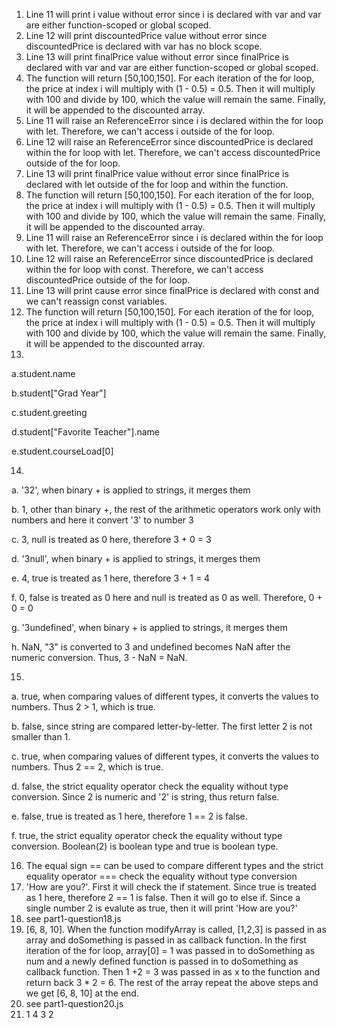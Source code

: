 1. Line 11 will print i value without error since i is declared with var and var are either function-scoped or global scoped.
2. Line 12 will print discountedPrice value without error since discountedPrice is declared with var has no block scope.
3. Line 13 will print finalPrice value without error since finalPrice is declared with var and var are either function-scoped or global scoped.
4. The function will return [50,100,150]. For each iteration of the for loop, the price at index i will multiply with (1 - 0.5) = 0.5. Then it will multiply with 100 and divide by 100, which the value will remain the same. Finally, it will be appended to the discounted array.
5. Line 11 will raise an ReferenceError since i is declared within the for loop with let. Therefore, we can't access i outside of the for loop.
6. Line 12 will raise an ReferenceError since discountedPrice is declared within the for loop with let. Therefore, we can't access discountedPrice outside of the for loop.
7. Line 13 will print finalPrice value without error since finalPrice is declared with let outside of the for loop and within the function.
8. The function will return [50,100,150]. For each iteration of the for loop, the price at index i will multiply with (1 - 0.5) = 0.5. Then it will multiply with 100 and divide by 100, which the value will remain the same. Finally, it will be appended to the discounted array.
9. Line 11 will raise an ReferenceError since i is declared within the for loop with let. Therefore, we can't access i outside of the for loop.
10. Line 12 will raise an ReferenceError since discountedPrice is declared within the for loop with const. Therefore, we can't access discountedPrice outside of the for loop.
11. Line 13 will print cause error since finalPrice is declared with const and we can't reassign const variables. 
12. The function will return [50,100,150]. For each iteration of the for loop, the price at index i will multiply with (1 - 0.5) = 0.5. Then it will multiply with 100 and divide by 100, which the value will remain the same. Finally, it will be appended to the discounted array.
13. 

a.student.name

b.student["Grad Year"]

c.student.greeting

d.student["Favorite Teacher"].name

e.student.courseLoad[0]

14. 

a. '32', when binary + is applied to strings, it merges them

b. 1, other than binary +, the rest of the arithmetic operators work only with numbers and here it convert '3' to number 3

c. 3, null is treated as 0 here, therefore 3 + 0 = 3

d. '3null', when binary + is applied to strings, it merges them

e. 4, true is treated as 1 here, therefore 3 + 1 = 4

f. 0, false is treated as 0 here and null is treated as 0 as well. Therefore, 0 + 0 = 0

g. '3undefined', when binary + is applied to strings, it merges them

h. NaN, "3" is converted to 3 and undefined becomes NaN after the numeric conversion. Thus, 3 - NaN = NaN.

15. 

a. true, when comparing values of different types, it converts the values to numbers. Thus 2 > 1, which is true.

b. false, since string are compared letter-by-letter. The first letter 2 is not smaller than 1.

c. true,  when comparing values of different types, it converts the values to numbers. Thus 2 == 2, which is true.

d. false, the strict equality operator check the equality without type conversion. Since 2 is numeric and '2' is string, thus return false.

e. false, true is treated as 1 here, therefore 1 == 2 is false.

f. true, the strict equality operator check the equality without type conversion. Boolean(2) is boolean type and true is boolean type.

16. The equal sign == can be used to compare different types and the strict equality operator === check the equality without type conversion
17. 'How are you?'. First it will check the if statement. Since true is treated as 1 here, therefore 2 == 1 is false. Then it will go to else if. Since a single number 2 is evalute as true, then it will print 'How are you?'
18. see part1-question18.js
19. [6, 8, 10]. When the function modifyArray is called, [1,2,3] is passed in as array and doSomething is passed in as callback function. In the first iteration of the for loop, array[0] = 1 was passed in to doSomething as num and a newly defined function is passed in to doSomething as callback function. Then 1 +2 = 3 was passed in as x to the function and return back 3 * 2 = 6. The rest of the array repeat the above steps and we get [6, 8, 10] at the end.
20. see part1-question20.js
21. 1 4 3 2
